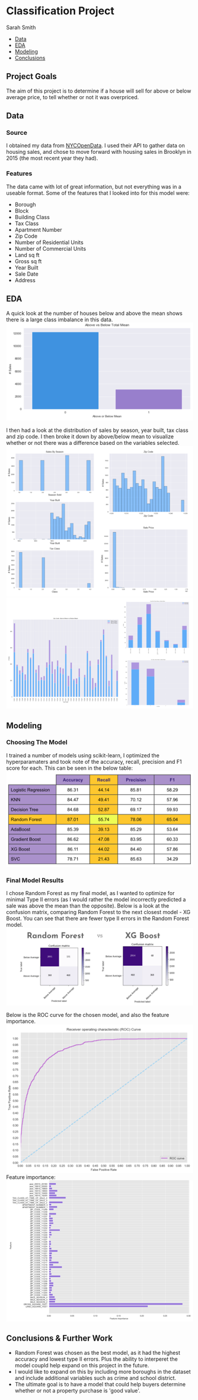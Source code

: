 # Classification Project
Sarah Smith

- [Data](#Data) 
- [EDA](#EDA)
- [Modeling](#modeling)
- [Conclusions](#concl)

## Project Goals
The aim of this project is to determine if a house will sell for above or below average price, to tell whether or not it was overpriced.

## Data <a name="Data"></a>
### Source
I obtained my data from [NYCOpenData](https://opendata.cityofnewyork.us/). I used their API to gather data on housing sales, and chose to move forward with housing sales in Brooklyn in 2015 (the most recent year they had).

### Features
The data came with lot of great information, but not everything was in a useable format. Some of the features that I looked into for this model were:
- Borough
- Block
- Building Class
- Tax Class
- Apartment Number
- Zip Code
- Number of Residential Units
- Number of Commercial Units
- Land sq ft
- Gross sq ft
- Year Built
- Sale Date
- Address

## EDA <a name="EDA"></a>
A quick look at the number of houses below and above the mean shows there is a large class imbalance in this data.
![class_imbalance](Images/dist_sales.png)

I then had a look at the distribution of sales by season, year built, tax class and zip code. I then broke it down by above/below mean to visualize whether or not there was a difference based on the variables selected.
![distributions](Images/cat_dist.png)
![above_vs_below](Images/above_vs_below.png)

## Modeling <a name='modeling'></a>
### Choosing The Model
I trained a number of models using scikit-learn, I optimized the hyperparamaters and took note of the accuracy, recall, precision and F1 score for each. This can be seen in the below table:
![model_results](Images/models1.png)

### Final Model Results
I chose Random Forest as my final model, as I wanted to optimize for minimal Type II errors (as I would rather the model incorrectly predicted a sale was above the mean than the opposite).
Below is a look at the confusion matrix, comparing Random Forest to the next closest model - XG Boost. You can see that there are fewer type II errors in the Random Forest model.
![confusion_matrix](Images/matrix.png)

Below is the ROC curve for the chosen model, and also the feature importance.
![roc_curve](Images/roc_curve.png)
Feature importance:
![feature_importance](Images/feat_importance.png)

## Conclusions & Further Work <a name='concl'></a>
- Random Forest was chosen as the best model, as it had the highest accuracy and lowest type II errors. Plus the ability to interperet the model coupld help expand on this project in the future.
- I would like to expand on this by including more boroughs in the dataset and include additional variables such as crime and school district.
- The ultimate goal is to have a model that could help buyers determine whether or not a property purchase is 'good value'.
